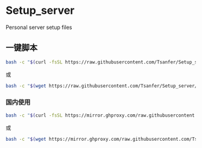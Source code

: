 # Setup_server
Personal server setup files

## 一键脚本
```bash
bash -c "$(curl -fsSL https://raw.githubusercontent.com/Tsanfer/Setup_server/main/Setup.sh)"
```
或
```bash
bash -c "$(wget https://raw.githubusercontent.com/Tsanfer/Setup_server/main/Setup.sh -O -)"
```
### 国内使用
```bash
bash -c "$(curl -fsSL https://mirror.ghproxy.com/raw.githubusercontent.com/Tsanfer/Setup_server/main/Setup.sh)"
```
或
```bash
bash -c "$(wget https://mirror.ghproxy.com/raw.githubusercontent.com/Tsanfer/Setup_server/main/Setup.sh -O -)"
```